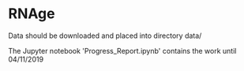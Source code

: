 # RNAge

Data should be downloaded and placed into directory data/

The Jupyter notebook 'Progress_Report.ipynb' contains the work until 04/11/2019
